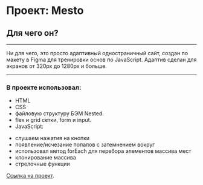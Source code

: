 # Проект: Mesto

## Для чего он?
---
Ни для чего, это просто адаптивный одностраничный сайт, создан по макету 
в Figma для тренировки основ по JavaScript. Адаптив сделан для экранов
от 320px до 1280px и больше.

---
### **В проекте использовал:** 
* HTML 
* CSS
* файловую структуру БЭМ Nested.
* flex и grid сетки, form и input.
* JavaScript:
- слушаем нажатия на кнопки
- появление/исчезание попапов с затемнением вокруг
- использовал метод forEach для перебора элементов массива мест
- клонирование массива
- стрелочные функции

[Ссылка на проект](https://samarinv.github.io/mesto/).

